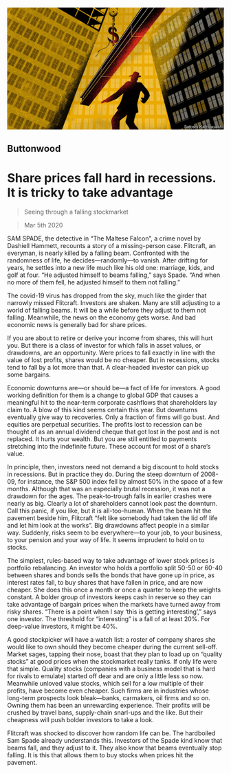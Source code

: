 ![](./images/20200307_FND001_0.jpg)

## Buttonwood

# Share prices fall hard in recessions. It is tricky to take advantage

> Seeing through a falling stockmarket

> Mar 5th 2020

SAM SPADE, the detective in “The Maltese Falcon”, a crime novel by Dashiell Hammett, recounts a story of a missing-person case. Flitcraft, an everyman, is nearly killed by a falling beam. Confronted with the randomness of life, he decides—randomly—to vanish. After drifting for years, he settles into a new life much like his old one: marriage, kids, and golf at four. “He adjusted himself to beams falling,” says Spade. “And when no more of them fell, he adjusted himself to them not falling.”

The covid-19 virus has dropped from the sky, much like the girder that narrowly missed Flitcraft. Investors are shaken. Many are still adjusting to a world of falling beams. It will be a while before they adjust to them not falling. Meanwhile, the news on the economy gets worse. And bad economic news is generally bad for share prices.

If you are about to retire or derive your income from shares, this will hurt you. But there is a class of investor for which falls in asset values, or drawdowns, are an opportunity. Were prices to fall exactly in line with the value of lost profits, shares would be no cheaper. But in recessions, stocks tend to fall by a lot more than that. A clear-headed investor can pick up some bargains.

Economic downturns are—or should be—a fact of life for investors. A good working definition for them is a change to global GDP that causes a meaningful hit to the near-term corporate cashflows that shareholders lay claim to. A blow of this kind seems certain this year. But downturns eventually give way to recoveries. Only a fraction of firms will go bust. And equities are perpetual securities. The profits lost to recession can be thought of as an annual dividend cheque that got lost in the post and is not replaced. It hurts your wealth. But you are still entitled to payments stretching into the indefinite future. These account for most of a share’s value.

In principle, then, investors need not demand a big discount to hold stocks in recessions. But in practice they do. During the steep downturn of 2008-09, for instance, the S&P 500 index fell by almost 50% in the space of a few months. Although that was an especially brutal recession, it was not a drawdown for the ages. The peak-to-trough falls in earlier crashes were nearly as big. Clearly a lot of shareholders cannot look past the downturn. Call this panic, if you like, but it is all-too-human. When the beam hit the pavement beside him, Flitcraft “felt like somebody had taken the lid off life and let him look at the works”. Big drawdowns affect people in a similar way. Suddenly, risks seem to be everywhere—to your job, to your business, to your pension and your way of life. It seems imprudent to hold on to stocks.

The simplest, rules-based way to take advantage of lower stock prices is portfolio rebalancing. An investor who holds a portfolio split 50-50 or 60-40 between shares and bonds sells the bonds that have gone up in price, as interest rates fall, to buy shares that have fallen in price, and are now cheaper. She does this once a month or once a quarter to keep the weights constant. A bolder group of investors keeps cash in reserve so they can take advantage of bargain prices when the markets have turned away from risky shares. “There is a point when I say ‘this is getting interesting’,” says one investor. The threshold for “interesting” is a fall of at least 20%. For deep-value investors, it might be 40%.

A good stockpicker will have a watch list: a roster of company shares she would like to own should they become cheaper during the current sell-off. Market sages, tapping their nose, boast that they plan to load up on “quality stocks” at good prices when the stockmarket really tanks. If only life were that simple. Quality stocks (companies with a business model that is hard for rivals to emulate) started off dear and are only a little less so now. Meanwhile unloved value stocks, which sell for a low multiple of their profits, have become even cheaper. Such firms are in industries whose long-term prospects look bleak—banks, carmakers, oil firms and so on. Owning them has been an unrewarding experience. Their profits will be crushed by travel bans, supply-chain snarl-ups and the like. But their cheapness will push bolder investors to take a look.

Flitcraft was shocked to discover how random life can be. The hardboiled Sam Spade already understands this. Investors of the Spade kind know that beams fall, and they adjust to it. They also know that beams eventually stop falling. It is this that allows them to buy stocks when prices hit the pavement.
